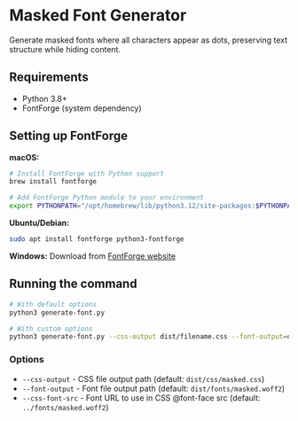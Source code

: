 # Masked Font Generator

Generate masked fonts where all characters appear as dots, preserving text structure while hiding content.

## Requirements

- Python 3.8+
- FontForge (system dependency)

## Setting up FontForge

**macOS:**
```bash
# Install FontForge with Python support
brew install fontforge

# Add FontForge Python module to your environment
export PYTHONPATH="/opt/homebrew/lib/python3.12/site-packages:$PYTHONPATH"
```

**Ubuntu/Debian:**
```bash
sudo apt install fontforge python3-fontforge
```

**Windows:**
Download from [FontForge website](https://fontforge.org/en-US/downloads/)

## Running the command

```bash
# With default options
python3 generate-font.py

# With custom options
python3 generate-font.py --css-output dist/filename.css --font-output=otherfolder/font.woff2 --css-font-src=../otherfolder/font.woff2
```

### Options

- `--css-output` - CSS file output path (default: `dist/css/masked.css`)
- `--font-output` - Font file output path (default: `dist/fonts/masked.woff2`) 
- `--css-font-src` - Font URL to use in CSS @font-face src (default: `../fonts/masked.woff2`)
